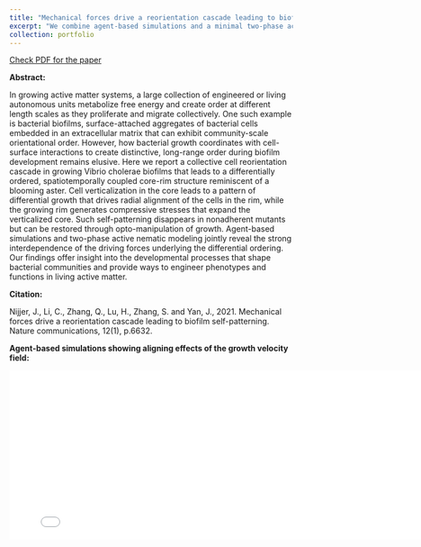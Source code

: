 ```yaml
---
title: "Mechanical forces drive a reorientation cascade leading to biofilm self-patterning (Nature Communications)"
excerpt: "We combine agent-based simulations and a minimal two-phase active nematics hydrodynamics model to elaborate the self-patterning mechanism for 2D biofilm layers. <br/><img src='/images/biofilm_NC_fig_1.jpg'>"
collection: portfolio
---
```


[Check PDF for the paper](http://lichanghao.github.io/files/Mechanical_forces_drive_a_reorientation_cascade_leading_to_biofilm_self-patterning.pdf)

**Abstract:**

In growing active matter systems, a large collection of engineered or living autonomous units metabolize free energy and create order at different length scales as they proliferate and migrate collectively. One such example is bacterial biofilms, surface-attached aggregates of bacterial cells embedded in an extracellular matrix that can exhibit community-scale orientational order. However, how bacterial growth coordinates with cell-surface interactions to create distinctive, long-range order during biofilm development remains elusive. Here we report a collective cell reorientation cascade in growing Vibrio cholerae biofilms that leads to a differentially ordered, spatiotemporally coupled core-rim structure reminiscent of a blooming aster. Cell verticalization in the core leads to a pattern of differential growth that drives radial alignment of the cells in the rim, while the growing rim generates compressive stresses that expand the verticalized core. Such self-patterning disappears in nonadherent mutants but can be restored through opto-manipulation of growth. Agent-based simulations and two-phase active nematic modeling jointly reveal the strong interdependence of the driving forces underlying the differential ordering. Our findings offer insight into the developmental processes that shape bacterial communities and provide ways to engineer phenotypes and functions in living active matter.

**Citation:**

Nijjer, J., Li, C., Zhang, Q., Lu, H., Zhang, S. and Yan, J., 2021. Mechanical forces drive a reorientation cascade leading to biofilm self-patterning. Nature communications, 12(1), p.6632.

**Agent-based simulations showing aligning effects of the growth velocity field:**
<iframe width="800" height="300" src="/files/biofilm_2d.mp4" frameborder="0" allowfullscreen></iframe>